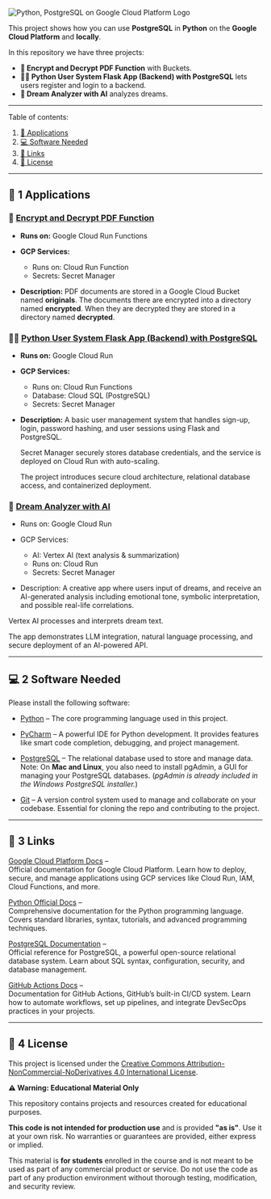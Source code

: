 ![Python, PostgreSQL on Google Cloud Platform Logo](_docs/python-postgresql-google-cloud-platform-logo.png) 

This project shows how you can use **PostgreSQL** in
**Python** on the **Google Cloud Platform** and **locally**.

In this repository we have three projects:

- **🔐 Encrypt and Decrypt PDF Function** with Buckets.
- **🧑‍💻 Python User System Flask App (Backend) with PostgreSQL** lets users register and login to a backend.
- **🤖 Dream Analyzer with AI** analyzes dreams. 

---

Table of contents:

1. [🎯 Applications](#-4-links)
2. [💻 Software Needed](#%EF%B8%8F-1--software-needed)
3. [🔗 Links](#-4-links)
4. [📜 License](#-5-license)


---


## 🎯 1 Applications

### 🔐 [Encrypt and Decrypt PDF Function](encrypt-and-decrypt-pdf-function)

* **Runs on:** Google Cloud Run Functions
* **GCP Services:**
  * Runs on: Cloud Run Function
  * Secrets: Secret Manager 
 
* **Description:**
  PDF documents are stored in a Google Cloud Bucket named **originals**. 
  The documents there are encrypted into a directory named **encrypted**.
  When they are decrypted they are stored in a directory named **decrypted**.
  

### 🧑‍💻 [Python User System Flask App (Backend) with PostgreSQL](user-system)

* **Runs on:** Google Cloud Run
* **GCP Services:**
  * Runs on: Cloud Run Functions
  * Database: Cloud SQL (PostgreSQL)
  * Secrets: Secret Manager

* **Description:**
  A basic user management system that handles sign-up, login, password hashing, 
  and user sessions using Flask and PostgreSQL. 
  
  Secret Manager securely stores database credentials, 
  and the service is deployed on Cloud Run with auto-scaling. 

  The project introduces secure cloud architecture, relational database access, 
  and containerized deployment.
  


### 🤖 [Dream Analyzer with AI](dream-analyzer-with-ai)

* Runs on: Google Cloud Run
* GCP Services: 
  * AI: Vertex AI (text analysis & summarization)
  * Runs on: Cloud Run
  * Secrets: Secret Manager
  
* Description:
  A creative app where users input of dreams, and receive an AI-generated analysis including emotional tone, 
symbolic interpretation, and possible real-life correlations. 

Vertex AI processes and interprets dream text. 

The app demonstrates LLM integration, natural language processing, and secure deployment of an AI-powered API.

---

## 💻 2 Software Needed

Please install the following software:

* [Python](https://www.python.org/downloads) – The core programming language used in this project. 

* [PyCharm](https://www.jetbrains.com/pycharm/download) – A powerful IDE for Python development. 
It provides features like smart code completion, debugging, and project management.

* [PostgreSQL](https://www.postgresql.org/download) – The relational database used to store and manage data.
Note: On **Mac and Linux**, you also need to install pgAdmin, a GUI for managing your PostgreSQL databases.
(*pgAdmin is already included in the Windows PostgreSQL installer.*)

* [Git](https://git-scm.com/downloads) – A version control system used to manage and collaborate on your codebase. 
Essential for cloning the repo and contributing to the project.


---



## 🔗 3 Links

[Google Cloud Platform Docs](https://cloud.google.com/docs) –  
Official documentation for Google Cloud Platform. Learn how to deploy, secure, and manage applications using GCP services like Cloud Run, IAM, Cloud Functions, and more.

[Python Official Docs](https://docs.python.org/3/) –  
Comprehensive documentation for the Python programming language. Covers standard libraries, syntax, tutorials, and advanced programming techniques.

[PostgreSQL Documentation](https://www.postgresql.org/docs/) –  
Official reference for PostgreSQL, a powerful open-source relational database system. Learn about SQL syntax, configuration, security, and database management.

[GitHub Actions Docs](https://docs.github.com/en/actions) –  
Documentation for GitHub Actions, GitHub’s built-in CI/CD system. Learn how to automate workflows, set up pipelines, and integrate DevSecOps practices in your projects.


---

## 📜 4 License


This project is licensed under the
[Creative Commons Attribution-NonCommercial-NoDerivatives 4.0 International License](https://creativecommons.org/licenses/by-nc-nd/4.0/).

**⚠️ Warning: Educational Material Only**

This repository contains projects and resources created for educational purposes.

**This code is not intended for production use** and is provided **"as is"**. 
Use it at your own risk. No warranties or guarantees are provided, either express or implied. 

This material is **for students** enrolled in the course and is not meant to be used as part of any commercial product or service. 
Do not use the code as part of any production environment without thorough testing, modification, and security review.

